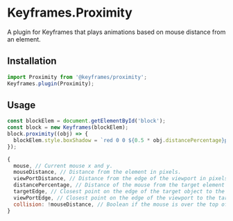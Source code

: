 Keyframes.Proximity
====================

A plugin for Keyframes that plays animations based on mouse distance from an element.

Installation
-----

```javascript
import Proximity from '@keyframes/proximity';
Keyframes.plugin(Proximity);
```

Usage
-----
```javascript
const blockElem = document.getElementById('block');
const block = new Keyframes(blockElem);
block.proximity((obj) => {
  blockElem.style.boxShadow = `red 0 0 ${0.5 * obj.distancePercentage}px`;
});
```

```javascript
{
  mouse, // Current mouse x and y.
  mouseDistance, // Distance from the element in pixels.
  viewPortDistance, // Distance from the edge of the viewport in pixels.
  distancePercentage, // Distance of the mouse from the target element as a percentage where zero is the viewport edge.
  targetEdge, // Closest point on the edge of the target object to the mouse.
  viewPortEdge, // Closest point on the edge of the viewport to the target edge.
  collision: !mouseDistance, // Boolean if the mouse is over the top of the element.
}
```